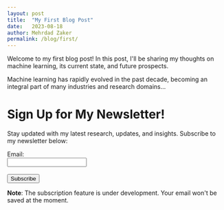 ```yaml
---
layout: post
title:  "My First Blog Post"
date:   2023-08-18
author: Mehrdad Zaker
permalink: /blog/first/
---
```


Welcome to my first blog post! In this post, I'll be sharing my thoughts on machine learning, its current state, and future prospects.

Machine learning has rapidly evolved in the past decade, becoming an integral part of many industries and research domains...

# Sign Up for My Newsletter!

Stay updated with my latest research, updates, and insights. Subscribe to my newsletter below:

<form action="/subscribe" method="post">
    <label for="email">Email:</label><br>
    <input type="email" id="email" name="email" required><br><br>
    <input type="submit" value="Subscribe">
</form>

**Note**: The subscription feature is under development. Your email won't be saved at the moment.

